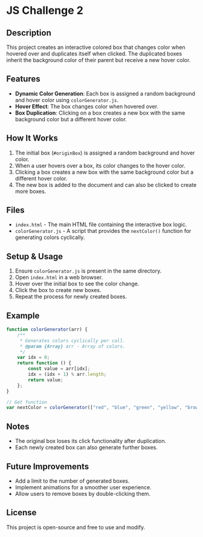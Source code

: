 # JS Challenge 2

## Description
This project creates an interactive colored box that changes color when hovered over and duplicates itself when clicked. The duplicated boxes inherit the background color of their parent but receive a new hover color.

## Features
- **Dynamic Color Generation**: Each box is assigned a random background and hover color using `colorGenerator.js`.
- **Hover Effect**: The box changes color when hovered over.
- **Box Duplication**: Clicking on a box creates a new box with the same background color but a different hover color.

## How It Works
1. The initial box (`#originBox`) is assigned a random background and hover color.
2. When a user hovers over a box, its color changes to the hover color.
3. Clicking a box creates a new box with the same background color but a different hover color.
4. The new box is added to the document and can also be clicked to create more boxes.

## Files
- `index.html` - The main HTML file containing the interactive box logic.
- `colorGenerator.js` - A script that provides the `nextColor()` function for generating colors cyclically.

## Setup & Usage
1. Ensure `colorGenerator.js` is present in the same directory.
2. Open `index.html` in a web browser.
3. Hover over the initial box to see the color change.
4. Click the box to create new boxes.
5. Repeat the process for newly created boxes.

## Example
```javascript
function colorGenerator(arr) {
    /**
     * Generates colors cyclically per call.
     * @param {Array} arr - Array of colors.
     */
    var idx = 0; 
    return function () {
        const value = arr[idx];
        idx = (idx + 1) % arr.length;
        return value;
    };
}

// Get function
var nextColor = colorGenerator(["red", "blue", "green", "yellow", "brown", "orange"]);
```

## Notes
- The original box loses its click functionality after duplication.
- Each newly created box can also generate further boxes.

## Future Improvements
- Add a limit to the number of generated boxes.
- Implement animations for a smoother user experience.
- Allow users to remove boxes by double-clicking them.

## License
This project is open-source and free to use and modify.


